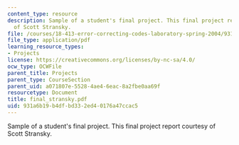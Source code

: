 ```yaml
---
content_type: resource
description: Sample of a student's final project. This final project report courtesy
  of Scott Stransky.
file: /courses/18-413-error-correcting-codes-laboratory-spring-2004/931a6b19b4dfbd332ed40176a47ccac5_final_stransky.pdf
file_type: application/pdf
learning_resource_types:
- Projects
license: https://creativecommons.org/licenses/by-nc-sa/4.0/
ocw_type: OCWFile
parent_title: Projects
parent_type: CourseSection
parent_uid: a071807e-5528-4ae4-6eac-8a2fbe0aa69f
resourcetype: Document
title: final_stransky.pdf
uid: 931a6b19-b4df-bd33-2ed4-0176a47ccac5
---
```

Sample of a student's final project. This final project report courtesy of Scott Stransky.